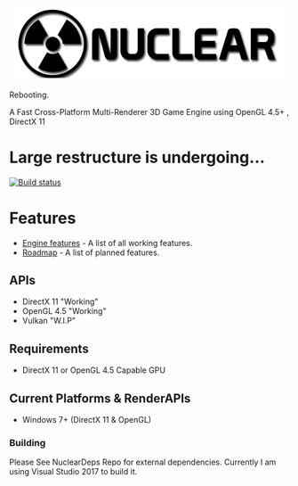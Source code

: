 ![Nuclear Engine Logo](logo.png "Nuclear Engine Logo") 

Rebooting.

A Fast Cross-Platform Multi-Renderer 3D Game Engine using OpenGL 4.5+ , DirectX 11

# Large restructure is undergoing...
[![Build status](https://ci.appveyor.com/api/projects/status/k7lo2s60aa0gmld2?svg=true)](https://ci.appveyor.com/project/Zone-organization/nuclear-engine) 

# Features
* [Engine features](https://github.com/Zone-organization/Nuclear-Engine/blob/master/FEATURES.md) - A list of all working features.
* [Roadmap](https://github.com/Zone-organization/Nuclear-Engine/blob/master/ROADMAP.md) - A list of planned features. 

## APIs
  - DirectX 11		"Working"
  - OpenGL 4.5		"Working"
  - Vulkan			"W.I.P"

## Requirements
  - DirectX 11 or OpenGL 4.5 Capable GPU

## Current Platforms & RenderAPIs
  - Windows 7+   (DirectX 11 & OpenGL)

### Building
Please See NuclearDeps Repo for external dependencies.
Currently I am using Visual Studio 2017 to build it.
